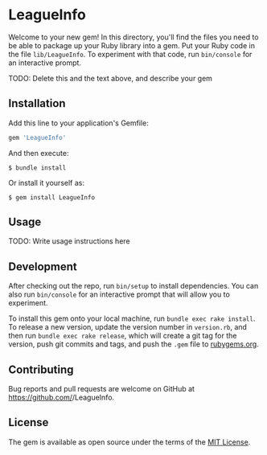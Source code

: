 # LeagueInfo

Welcome to your new gem! In this directory, you'll find the files you need to be able to package up your Ruby library into a gem. Put your Ruby code in the file `lib/LeagueInfo`. To experiment with that code, run `bin/console` for an interactive prompt.

TODO: Delete this and the text above, and describe your gem

## Installation

Add this line to your application's Gemfile:

```ruby
gem 'LeagueInfo'
```

And then execute:

    $ bundle install

Or install it yourself as:

    $ gem install LeagueInfo

## Usage

TODO: Write usage instructions here

## Development

After checking out the repo, run `bin/setup` to install dependencies. You can also run `bin/console` for an interactive prompt that will allow you to experiment.

To install this gem onto your local machine, run `bundle exec rake install`. To release a new version, update the version number in `version.rb`, and then run `bundle exec rake release`, which will create a git tag for the version, push git commits and tags, and push the `.gem` file to [rubygems.org](https://rubygems.org).

## Contributing

Bug reports and pull requests are welcome on GitHub at https://github.com/<github username>/LeagueInfo.


## License

The gem is available as open source under the terms of the [MIT License](https://opensource.org/licenses/MIT).
